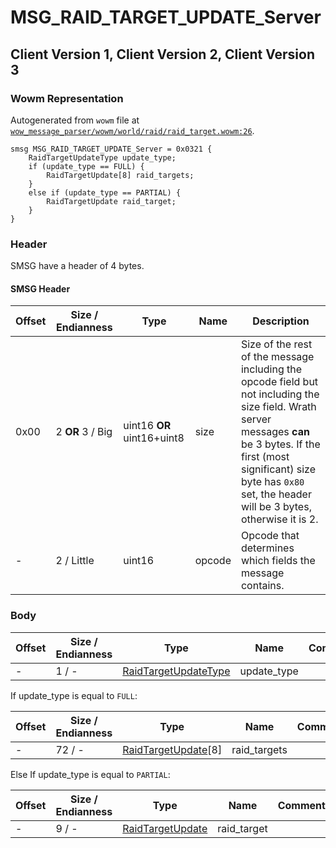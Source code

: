 # MSG_RAID_TARGET_UPDATE_Server

## Client Version 1, Client Version 2, Client Version 3

### Wowm Representation

Autogenerated from `wowm` file at [`wow_message_parser/wowm/world/raid/raid_target.wowm:26`](https://github.com/gtker/wow_messages/tree/main/wow_message_parser/wowm/world/raid/raid_target.wowm#L26).
```rust,ignore
smsg MSG_RAID_TARGET_UPDATE_Server = 0x0321 {
    RaidTargetUpdateType update_type;
    if (update_type == FULL) {
        RaidTargetUpdate[8] raid_targets;
    }
    else if (update_type == PARTIAL) {
        RaidTargetUpdate raid_target;
    }
}
```
### Header

SMSG have a header of 4 bytes.

#### SMSG Header

| Offset | Size / Endianness | Type   | Name   | Description |
| ------ | ----------------- | ------ | ------ | ----------- |
| 0x00   | 2 **OR** 3 / Big           | uint16 **OR** uint16+uint8 | size | Size of the rest of the message including the opcode field but not including the size field. Wrath server messages **can** be 3 bytes. If the first (most significant) size byte has `0x80` set, the header will be 3 bytes, otherwise it is 2.|
| -      | 2 / Little| uint16 | opcode | Opcode that determines which fields the message contains. |

### Body

| Offset | Size / Endianness | Type | Name | Comment |
| ------ | ----------------- | ---- | ---- | ------- |
| - | 1 / - | [RaidTargetUpdateType](raidtargetupdatetype.md) | update_type |  |

If update_type is equal to `FULL`:

| Offset | Size / Endianness | Type | Name | Comment |
| ------ | ----------------- | ---- | ---- | ------- |
| - | 72 / - | [RaidTargetUpdate](raidtargetupdate.md)[8] | raid_targets |  |

Else If update_type is equal to `PARTIAL`:

| Offset | Size / Endianness | Type | Name | Comment |
| ------ | ----------------- | ---- | ---- | ------- |
| - | 9 / - | [RaidTargetUpdate](raidtargetupdate.md) | raid_target |  |

